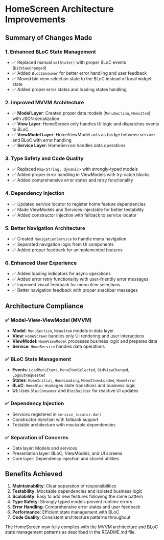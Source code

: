 # HomeScreen Architecture Improvements

## Summary of Changes Made

### 1. **Enhanced BLoC State Management**
- ✅ Replaced manual `setState()` with proper BLoC events (`BidViewChanged`)
- ✅ Added `BlocConsumer` for better error handling and user feedback
- ✅ Moved bid view selection state to the BLoC instead of local widget state
- ✅ Added proper error states and loading states handling

### 2. **Improved MVVM Architecture**
- ✅ **Model Layer**: Created proper data models (`MenuSection`, `MenuItem`) with JSON serialization
- ✅ **View Layer**: HomeScreen only handles UI logic and dispatches events to BLoC
- ✅ **ViewModel Layer**: HomeViewModel acts as bridge between service and BLoC with error handling
- ✅ **Service Layer**: HomeService handles data operations

### 3. **Type Safety and Code Quality**
- ✅ Replaced `Map<String, dynamic>` with strongly-typed models
- ✅ Added proper error handling in ViewModels with try-catch blocks
- ✅ Added comprehensive error states and retry functionality

### 4. **Dependency Injection**
- ✅ Updated service locator to register home feature dependencies
- ✅ Made ViewModels and Services injectable for better testability
- ✅ Added constructor injection with fallback to service locator

### 5. **Better Navigation Architecture**
- ✅ Created `NavigationService` to handle menu navigation
- ✅ Separated navigation logic from UI components
- ✅ Added proper feedback for unimplemented features

### 6. **Enhanced User Experience**
- ✅ Added loading indicators for async operations
- ✅ Added error retry functionality with user-friendly error messages
- ✅ Improved visual feedback for menu item selections
- ✅ Better navigation feedback with proper snackbar messages

## Architecture Compliance

### ✅ **Model-View-ViewModel (MVVM)**
- **Model**: `MenuSection`, `MenuItem` models in data layer
- **View**: `HomeScreen` handles only UI rendering and user interactions
- **ViewModel**: `HomeViewModel` processes business logic and prepares data
- **Service**: `HomeService` handles data operations

### ✅ **BLoC State Management**
- **Events**: `LoadMenuItems`, `MenuItemSelected`, `BidViewChanged`, `LogoutRequested`
- **States**: `HomeInitial`, `HomeLoading`, `MenuItemsLoaded`, `HomeError`
- **BLoC**: `HomeBloc` manages state transitions and business logic
- **UI**: Uses `BlocConsumer` and `BlocBuilder` for reactive UI updates

### ✅ **Dependency Injection**
- Services registered in `service_locator.dart`
- Constructor injection with fallback support
- Testable architecture with mockable dependencies

### ✅ **Separation of Concerns**
- Data layer: Models and services
- Presentation layer: BLoC, ViewModels, and UI screens
- Core layer: Dependency injection and shared utilities

## Benefits Achieved

1. **Maintainability**: Clear separation of responsibilities
2. **Testability**: Mockable dependencies and isolated business logic
3. **Scalability**: Easy to add new features following the same pattern
4. **Type Safety**: Strongly typed models prevent runtime errors
5. **Error Handling**: Comprehensive error states and user feedback
6. **Performance**: Efficient state management with BLoC
7. **Code Quality**: Consistent architecture patterns throughout

The HomeScreen now fully complies with the MVVM architecture and BLoC state management patterns as described in the README.md file.
